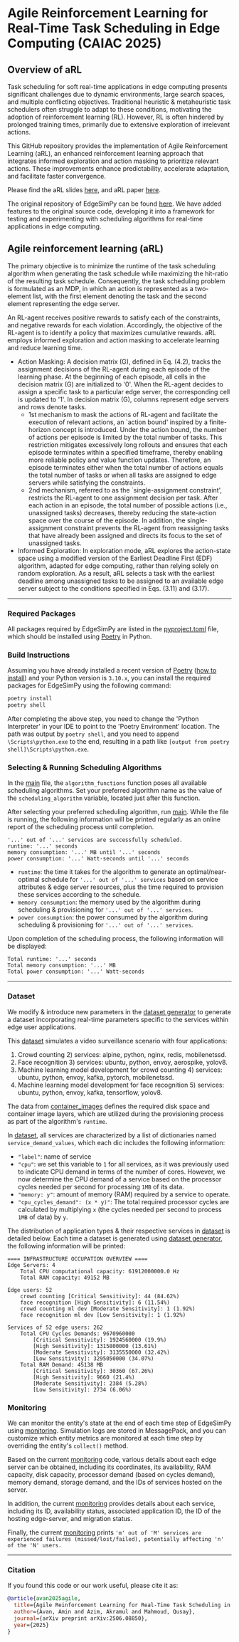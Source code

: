 # Agile Reinforcement Learning for Real-Time Task Scheduling in Edge Computing (CAIAC 2025)

## Overview of aRL
Task scheduling for soft real-time applications in edge computing presents significant challenges due to dynamic environments, large search spaces, and multiple conflicting objectives. Traditional heuristic & metaheuristic task schedulers often struggle to adapt to these conditions, motivating the adoption of reinforcement learning (RL). However, RL is often hindered by prolonged training times, primarily due to extensive exploration of irrelevant actions.

This GitHub repository provides the implementation of Agile Reinforcement Learning (aRL), an enhanced reinforcement learning approach that integrates informed exploration and action masking to prioritize relevant actions. These improvements enhance predictability, accelerate adaptation, and facilitate faster convergence.

Please find the aRL slides [here](CanadianAI2025_AminAvan.pptx), and aRL paper [here](https://caiac.pubpub.org/pub/xvm5a604).

The original repository of EdgeSimPy can be found [here](https://github.com/EdgeSimPy/EdgeSimPy). We have added features to the original source code, developing it into a framework for testing and experimenting with scheduling algorithms for real-time applications in edge computing.

## Agile reinforcement learning (aRL)
The primary objective is to minimize the runtime of the task scheduling algorithm when generating the task schedule while maximizing the hit-ratio of the resulting task schedule. Consequently, the task scheduling problem is formulated as an MDP, in which an action is represented as a two-element list, with the first element denoting the task and the second element representing the edge server.

An RL-agent receives positive rewards to satisfy each of the constraints, and negative rewards for each violation. Accordingly, the objective of the RL-agent is to identify a policy that maximizes cumulative rewards. aRL employs informed exploration and action masking to accelerate learning and reduce learning time.


* Action Masking: A decision matrix (G), defined in Eq. (4.2), tracks the assignment decisions of the RL-agent during each episode of the learning phase. At the beginning of each episode, all cells in the decision matrix (G) are initialized to '0'. When the RL-agent decides to assign a specific task to a particular edge server, the corresponding cell is updated to '1'. In decision matrix (G), columns represent edge servers and rows denote tasks.
  * 1st mechanism to mask the actions of RL-agent and facilitate the execution of relevant actions, an `action bound' inspired by a finite-horizon concept is introduced. Under the action bound, the number of actions per episode is limited by the total number of tasks. This restriction mitigates excessively long rollouts and ensures that each episode terminates within a specified timeframe, thereby enabling more reliable policy and value function updates. Therefore, an episode terminates either when the total number of actions equals the total number of tasks or when all tasks are assigned to edge servers while satisfying the constraints.
  * 2nd mechanism, referred to as the `single-assignment constraint', restricts the RL-agent to one assignment decision per task. After each action in an episode, the total number of possible actions (i.e., unassigned tasks) decreases, thereby reducing the state-action space over the course of the episode. In addition, the single-assignment constraint prevents the RL-agent from reassigning tasks that have already been assigned and directs its focus to the set of unassigned tasks.
* Informed Exploration: In exploration mode, aRL explores the action-state space using a modified version of the Earliest Deadline First (EDF) algorithm, adapted for edge computing, rather than relying solely on random exploration. As a result, aRL selects a task with the earliest deadline among unassigned tasks to be assigned to an available edge server subject to the conditions specified in Eqs. (3.11) and (3.17).
---
### Required Packages
All packages required by EdgeSimPy are listed in the [pyproject.toml](pyproject.toml) file, which should be installed using [Poetry](https://python-poetry.org/) in Python.

### Build Instructions
Assuming you have already installed a recent version of [Poetry](https://python-poetry.org/) ([how to install](https://python-poetry.org/docs/)) and your Python version is ```3.10.x```, you can install the required packages for EdgeSimPy using the following command:
```bash
poetry install
poetry shell
```
After completing the above step, you need to change the 'Python Interpreter' in your IDE to point to the 'Poetry Environment' location. The path was output by `poetry shell`, and you need to append `\Scripts\python.exe` to the end, resulting in a path like `[output from poetry shell]\Scripts\python.exe`.


### Selecting & Running Scheduling Algorithms
In the [main](edge_sim_py/__main__.py) file, the `algorithm_functions` function poses all available scheduling algorithms. Set your preferred algorithm name as the value of the `scheduling_algorithm` variable, located just after this function.

After selecting your preferred scheduling algorithm, run [main](edge_sim_py/__main__.py). While the file is running, the following information will be printed regularly as an online report of the scheduling process until completion.
```
'...' out of '...' services are successfully scheduled.
runtime: '...' seconds
memory consumption: '...' MB until '...' seconds
power consumption: '...' Watt-seconds until '...' seconds
```
* `runtime`: the time it takes for the algorithm to generate an optimal/near-optimal schedule for `'...' out of '...' services` based on service attributes & edge server resources, plus the time required to provision these services according to the schedule.
* `memory consumption`: the memory used by the algorithm during scheduling & provisioning for `'...' out of '...' services`.
* `power consumption`: the power consumed by the algorithm during scheduling & provisioning for `'...' out of '...' services`.

Upon completion of the scheduling process, the following information will be displayed:
```
Total runtime: '...' seconds
Total memory consumption: '...' MB
Total power consumption: '...' Watt-seconds
```
---
### Dataset
We modify & introduce new parameters in the [dataset generator](edge_sim_py/dataset_generator/create_dataset.py) to generate a dataset incorporating real-time parameters specific to the services within edge user applications.

This [dataset](edge_sim_py/dataset_generator/datasets/dataset1.json) simulates a video surveillance scenario with four applications:
1) Crowd counting
   2) services: alpine, python, nginx, redis, mobilenetssd.
2) Face recognition
   3) services: ubuntu, python, envoy, aerospike, yolov8.
3) Machine learning model development for crowd counting
   4) services: ubuntu, python, envoy, kafka, pytorch, mobilenetssd.
4) Machine learning model development for face recognition
   5) services: ubuntu, python, envoy, kafka, tensorflow, yolov8.

The data from [container_images](edge_sim_py/dataset_generator/container_images.json) defines the required disk space and container image layers, which are utilized during the provisioning process as part of the algorithm's `runtime`.

In [dataset](edge_sim_py/dataset_generator/datasets/dataset1.json), all services are characterized by a list of dictionaries named `service_demand_values`, which each dic includes the following information:
* `"label"`: name of service
* `"cpu"`: we set this variable to `1` for all services, as it was previously used to indicate CPU demand in terms of the number of cores. However, we now determine the CPU demand of a service based on the processor cycles needed per second for processing `1MB` of its data.
* `"memory: y"`: amount of memory (RAM) required by a service to operate.
* `"cpu_cycles_demand": (x * y)"`: The total required processor cycles are calculated by multiplying `x` (the cycles needed per second to process `1MB` of data) by `y`.

The distribution of application types & their respective services in [dataset](edge_sim_py/dataset_generator/datasets/dataset1.json) is detailed below. Each time a dataset is generated using [dataset generator](edge_sim_py/dataset_generator/create_dataset.py), the following information will be printed:
```
==== INFRASTRUCTURE OCCUPATION OVERVIEW ====
Edge Servers: 4
	Total CPU computational capacity: 61912000000.0 Hz
	Total RAM capacity: 49152 MB

Edge users: 52
	crowd counting [Critical Sensitivity]: 44 (84.62%)
	face recognition [High Sensitivity]: 6 (11.54%)
	crowd counting ml dev [Moderate Sensitivity]: 1 (1.92%)
	face recognition ml dev [Low Sensitivity]: 1 (1.92%)

Services of 52 edge users: 262
	Total CPU Cycles Demands: 9670960000
		[Critical Sensitivity]: 1924560000 (19.9%)
		[High Sensitivity]: 1315800000 (13.61%)
		[Moderate Sensitivity]: 3135550000 (32.42%)
		[Low Sensitivity]: 3295050000 (34.07%)
	Total RAM Demand: 45138 MB
		[Critical Sensitivity]: 30360 (67.26%)
		[High Sensitivity]: 9660 (21.4%)
		[Moderate Sensitivity]: 2384 (5.28%)
		[Low Sensitivity]: 2734 (6.06%)
```

### Monitoring
We can monitor the entity's state at the end of each time step of EdgeSimPy using [monitoring](edge_sim_py/monitoring.py). Simulation logs are stored in MessagePack, and you can customize which entity metrics are monitored at each time step by overriding the entity's `collect()` method.

Based on the current [monitoring](edge_sim_py/monitoring.py) code, various details about each edge server can be obtained, including its coordinates, its availability, RAM capacity, disk capacity, processor demand (based on cycles demand), memory demand, storage demand, and the IDs of services hosted on the server.

In addition, the current [monitoring](edge_sim_py/monitoring.py) provides details about each service, including its ID, availability status, associated application ID, the ID of the hosting edge-server, and migration status.

Finally, the current [monitoring](edge_sim_py/monitoring.py) prints `'m' out of 'M' services are experienced failures (missed/lost/failed), potentially affecting 'n' of the 'N' users.`

---
### Citation
If you found this code or our work useful, please cite it as:
```bibtex
@article{avan2025agile,
  title={Agile Reinforcement Learning for Real-Time Task Scheduling in Edge Computing},
  author={Avan, Amin and Azim, Akramul and Mahmoud, Qusay},
  journal={arXiv preprint arXiv:2506.08850},
  year={2025}
}
```